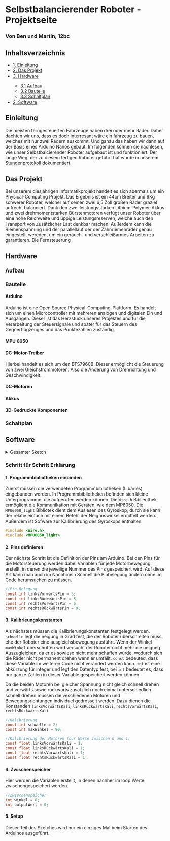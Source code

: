 <h1>Selbstbalancierender Roboter - Projektseite</h1>

<h3>Von Ben und Martin, 12bc</h3>

<h2>Inhaltsverzeichnis</h2>

<ul style="list-stlye-type:none">
    <li><a href="#einleitung">1. Einleitung</a></li>
    <li><a href="#Das Prohekt">2. Das Projekt</a></li>
    <li><a href="#hardware">3. Hardware</a></li>
    <ul>
        <li><a href="#aufbau">3.1 Aufbau</a></li>
        <li><a href="#bauteile">3.2 Bauteile</a></li>
        <li><a href="#schaltplan">3.3 Schaltplan</a></li>
    </ul>
    <li><a href="#software">2. Software</a></li>
</ul>

<h2 id="einleitung">Einleitung</h2>

Die meisten ferngesteuerten Fahrzeuge haben drei oder mehr Räder. Daher dachten wir uns, dass es doch interresant wäre ein fahrzeug zu bauen, welches mit nur zwei Rädern auskommt. Und ganau das haben wir dann auf der Basis eines Arduino Nanos gebaut. Im folgenden können sie nachlesen, wie unser Selbstbalcierender Roboter aufgebaut ist und funktioniert. Der lange Weg, der zu diesem fertigen Roboter geführt hat wurde in unserem [Stundenprotokoll](https://github.com/Bnlng/Stundenprotokoll-2.-Halbjahr) dokumentiert.

<h2 id="Das Projekt">Das Projekt</h2>
Bei unserem diesjährigen Informatikprojekt handelt es sich abermals um ein Physical-Computing Projekt. Das Ergebnis ist ein 44cm Breiter und 9Kg schwerer Roboter, welcher auf seinen zwei 6,5 Zoll großen Räder graziel aufrecht balanciert. Dank den zwei leistungsstarken Lithium-Polymer-Akkus und zwei drehmomentstarken Bürstenmotoren verfügt unser Roboter über eine hohe Reichweite und üppige Leistungsreserven, welche auch den Transport von Zusätzlicher Last denkbar machen. Außerdem kann die Riemenspannung und der parallellauf der der Zahnriemenräder genau eingestellt wereden, um ein geräuch- und verschleißarmes Arbeiten zu garantieren. Die Fernsteuerung



<h2 id="hardware">Hardware</h2>

<h3 id="aufbau">Aufbau</h3>


<h3 id="bauteile">Bauteile</h3>

<h4>Arduino</h4>

Arduino ist eine Open Source Physical-Computing-Plattform. Es handelt sich um einen Microcontroller mit mehreren analogen und digitalen Ein und Ausgängen. Dieser ist das Herzstück unseres Projektes und für die Verarbeitung der Steuersignale und später für das Steuern des Gegnerflugzeuges und das Punktezählen zuständig.

<h4>MPU 6050</h4>


<h4>DC-Motor-Treiber</h4>

Hierbei handelt es sich um den BTS7960B. Dieser ermöglicht die Steuerung von zwei Gleichstrommotoren. Also die Änderung von Drehrichtung und Geschwindigkeit.

<h4>DC-Motoren</h4>


<h4>Akkus</h4>


<h4>3D-Gedruckte Komponenten</h4>


<h3 id="schaltplan">Schaltplan</h3>



<h2 id="software">Software</h2>

<details>
    <summary>Gesamter Sketch</summary>
    
```c
#include <Wire.h>
#include <MPU6050_light.h>

//Pin Belegung
const int linksVorwärtsPin = 3;
const int linksRückwärtsPin = 5;
const int rechtsVorwärtsPin = 6;
const int rechtsRückwärtsPin = 9;

//Kalibrierung
const int schwelle = 2;
const int maxWinkel = 90;

//Kalibrierung der Motoren (nur Werte zwischen 0 und 1)
const float linksVorwärtsKali = 1;
const float linksRückwärtsKali = 1;
const float rechtsVorwärtsKali = 1;
const float rechtsRückwärtsKali = 1;

//Zwischenspeicher
int winkel = 0;
int outputWert = 0;

//MPU6050
MPU6050 mpu(Wire);
unsigned long timer = 0;

void setup() {
  Wire.begin();
  mpu.calcOffsets(); // gyro and accelero
}

void loop() {
  //MPU6050 Auslesen
  mpu.update();
  winkel = mpu.getAngleX();
  
  //Balancieren
  if (abs(winkel) < schwelle || winkel < -1 * maxWinkel || winkel > maxWinkel){
    analogWrite(linksRückwärtsPin, 0);
    analogWrite(rechtsRückwärtsPin, 0);
    analogWrite(linksVorwärtsPin, 0);
    analogWrite(rechtsVorwärtsPin, 0);
  }
  else if (winkel < -1 * schwelle){
    outputWert = map(abs(winkel), 0, maxWinkel, 0, 255);
    analogWrite(linksRückwärtsPin, outputWert * linksRückwärtsKali);
    analogWrite(rechtsRückwärtsPin, outputWert * rechtsRückwärtsKali);
  }
  else if (winkel > schwelle){
    outputWert = map(winkel, 0, maxWinkel, 0, 255);
    analogWrite(linksVorwärtsPin, outputWert * linksVorwärtsKali);
    analogWrite(rechtsVorwärtsPin, outputWert * rechtsVorwärtsKali);
  }
  delay(10);
} 
```

</details>

<h3>Schritt für Schritt Erklärung</h3>

<h4>1. Programmbibliotheken einbinden</h4>

Zuerst müssen die verwendeten Programmbibliotheken (Libaries) eingebunden werden. In Programmbibliotheken befinden sich kleine Unterprogramme, die aufgerufen werden können. Die <code>Wire.h</code> Biblieothek ermöglicht die Kommunikation mit Geräten, wie dem MP6050. Die <code>MPU6050_light</code> Bibliotek dient dem Auslesen des Gyroskop, durch sie kann der relativ einfach mit einem Befehl der Neigunswinkel ermittelt werden. Außerdem ist Sofware zur Kallibrierung des Gyroskops enthalten.

```c
#include <Wire.h>
#include <MPU6050_light>
```

<h4>2. Pins definieren</h4>

Der nächste Schritt ist die Definition der Pins am Arduino. Bei den Pins für die Motorsteuerung werden dabei Variablen für jede Motorbewegung erstellt, in denen die jeweilige Nummer des Pins gespeichert wird. Auf diese Art kann man auch im Nachhinein Schnell die Pinbelegung ändern ohne im Code herumsuchen zu müssen.

```c
//Pin Belegung
const int linksVorwärtsPin = 3;
const int linksRückwärtsPin = 5;
const int rechtsVorwärtsPin = 6;
const int rechtsRückwärtsPin = 9;
```

<h4>3. Kalibrieungskonstanten</h4>

Als nächstes müssen die Kalibrierungskonstanten festgelegt werden. <code>schwelle</code> legt die neigung in Grad fest, die der Roboter überschreiten muss, ehe der Roboter eine ausgleichsbewegung ausführt. Wenn der Winkel <code>maxWinkel</code> überschritten wird versucht der Roboter nicht mehr die neigung Auszugleichen, da er es sowieso nicht mehr schaffen würde, wodurch sich die Räder nicht permanent drehen wenn er umfällt. <code>const</code> bedeuted, dass diese Variable im weiteren Code nicht verändert werden kann. <code>int</code> ist eine abkürzung für integer und legt den Datentyp fest, bei <code>int</code> bedeutet es, dass nur ganze Zahlen in dieser Variable gespeichert werden können. 

Da die beiden Motoren bei gleicher Spannung nicht gleich schnell drehen und vorwärts sowie rückwarts zusätzlich noch einmal unterschiedlich schnell drehen müssen die veschiedenen Motoren und Bewegungsrichtungen individuel gedrosselt werden. Dazu dienen die Konstanden <code>linksVorwärtsKali</code>, <code>linksRückwärtsKali</code>, <code>rechtsVorwärtsKali</code>, <code>rechtsRückwärtsKali</code>

```c
//Kalibrierung
const int schwelle = 2;
const int maxWinkel = 90;

//Kalibrierung der Motoren (nur Werte zwischen 0 und 1)
const float linksVorwärtsKali = 1;
const float linksRückwärtsKali = 1;
const float rechtsVorwärtsKali = 1;
const float rechtsRückwärtsKali = 1;
```

<h4>4. Zwischenspeicher</h4>

Hier werden die Variablen erstellt, in denen nachher im loop Werte zwischengespeichert werden. 

```c
//Zwischenspeicher
int winkel = 0;
int outputWert = 0;
```
<h4>5. Setup</h4>

Dieser Teil des Sketches wird nur ein einziges Mal beim Starten des Arduinos ausgeführt.

```c    
```
